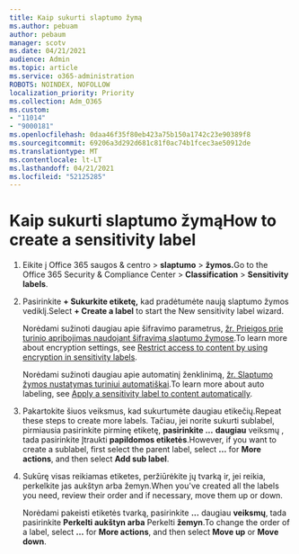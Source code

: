 ```yaml
---
title: Kaip sukurti slaptumo žymą
ms.author: pebuam
author: pebaum
manager: scotv
ms.date: 04/21/2021
audience: Admin
ms.topic: article
ms.service: o365-administration
ROBOTS: NOINDEX, NOFOLLOW
localization_priority: Priority
ms.collection: Adm_O365
ms.custom:
- "11014"
- "9000181"
ms.openlocfilehash: 0daa46f35f80eb423a75b150a1742c23e90389f8
ms.sourcegitcommit: 69206a3d292d681c81f0ac74b1fcec3ae50912de
ms.translationtype: MT
ms.contentlocale: lt-LT
ms.lasthandoff: 04/21/2021
ms.locfileid: "52125285"
---
```

# <a name="how-to-create-a-sensitivity-label"></a><span data-ttu-id="74d73-102">Kaip sukurti slaptumo žymą</span><span class="sxs-lookup"><span data-stu-id="74d73-102">How to create a sensitivity label</span></span>

1. <span data-ttu-id="74d73-103">Eikite į Office 365 saugos & centro > **slaptumo**  >  **žymos.**</span><span class="sxs-lookup"><span data-stu-id="74d73-103">Go to the Office 365 Security & Compliance Center > **Classification** > **Sensitivity labels**.</span></span>

1. <span data-ttu-id="74d73-104">Pasirinkite **+ Sukurkite etiketę,** kad pradėtumėte naują slaptumo žymos vediklį.</span><span class="sxs-lookup"><span data-stu-id="74d73-104">Select **+ Create a label** to start the New sensitivity label wizard.</span></span>

    <span data-ttu-id="74d73-105">Norėdami sužinoti daugiau apie šifravimo parametrus, [žr. Prieigos prie turinio apribojimas naudojant šifravimą slaptumo žymose](https://go.microsoft.com/fwlink/?linkid=2106331).</span><span class="sxs-lookup"><span data-stu-id="74d73-105">To learn more about encryption settings, see [Restrict access to content by using encryption in sensitivity labels](https://go.microsoft.com/fwlink/?linkid=2106331).</span></span>

    <span data-ttu-id="74d73-106">Norėdami sužinoti daugiau apie automatinį ženklinimą, [žr. Slaptumo žymos nustatymas turiniui automatiškai](https://go.microsoft.com/fwlink/?linkid=2105837).</span><span class="sxs-lookup"><span data-stu-id="74d73-106">To learn more about auto labeling, see [Apply a sensitivity label to content automatically](https://go.microsoft.com/fwlink/?linkid=2105837).</span></span>

1. <span data-ttu-id="74d73-107">Pakartokite šiuos veiksmus, kad sukurtumėte daugiau etikečių.</span><span class="sxs-lookup"><span data-stu-id="74d73-107">Repeat these steps to create more labels.</span></span> <span data-ttu-id="74d73-108">Tačiau, jei norite sukurti sublabel, pirmiausia pasirinkite pirminę etiketę, **pasirinkite ...** **daugiau** veiksmų , tada pasirinkite Įtraukti **papildomos etiketės**.</span><span class="sxs-lookup"><span data-stu-id="74d73-108">However, if you want to create a sublabel, first select the parent label, select **...** for **More actions**, and then select **Add sub label**.</span></span>

1. <span data-ttu-id="74d73-109">Sukūrę visas reikiamas etiketes, peržiūrėkite jų tvarką ir, jei reikia, perkelkite jas aukštyn arba žemyn.</span><span class="sxs-lookup"><span data-stu-id="74d73-109">When you've created all the labels you need, review their order and if necessary, move them up or down.</span></span> 
    
    <span data-ttu-id="74d73-110">Norėdami pakeisti etiketės tvarką, pasirinkite **...** daugiau **veiksmų**, tada pasirinkite **Perkelti aukštyn arba** Perkelti **žemyn**.</span><span class="sxs-lookup"><span data-stu-id="74d73-110">To change the order of a label, select **...** for **More actions**, and then select **Move up** or **Move down**.</span></span>
